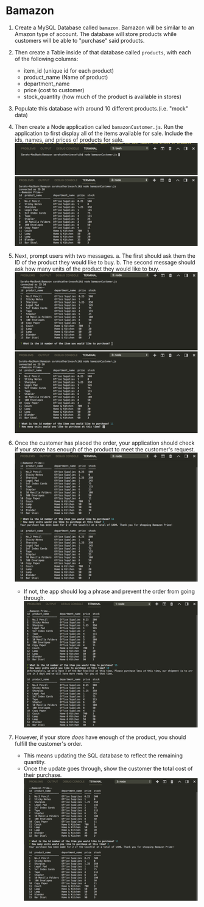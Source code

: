 # Bamazon

1. Create a MySQL Database called `bamazon`. Bamazon will be similar to an Amazon type of account. The database will store products while customers will be able to "purchase" said products.

2. Then create a Table inside of that database called `products`, with each of the following columns:
   * item_id (unique id for each product)
   * product_name (Name of product)
   * department_name
   * price (cost to customer)
   * stock_quantity (how much of the product is available in stores)

4. Populate this database with around 10 different products.(i.e. "mock" data)

5. Then create a Node application called `bamazonCustomer.js`. Run the application to first display all of the items available for sale. Include the ids, names, and prices of products for sale.
![Node App- bamazonCustomer.js](images/1.png)
![Display data in table](images/2.png)

6. Next, prompt users with two messages.
   a. The first should ask them the ID of the product they would like to buy.
   b. The second message should ask how many units of the product they would like to buy.
![Asking for ID of product to purchase](images/6.png)
![Asking for units to purchase](images/3.png)

7. Once the customer has placed the order, your application should check if your store has enough of the product to meet the customer's request.
![Look for phrasing](images/4.png)

   * If not, the app should log a phrase and prevent the order from going through.
![Look for phrasing](images/5.png)

8. However, if your store _does_ have enough of the product, you should fulfill the customer's order.
   * This means updating the SQL database to reflect the remaining quantity.
   * Once the update goes through, show the customer the total cost of their purchase.
![Check for updated cost](images/4.png)
